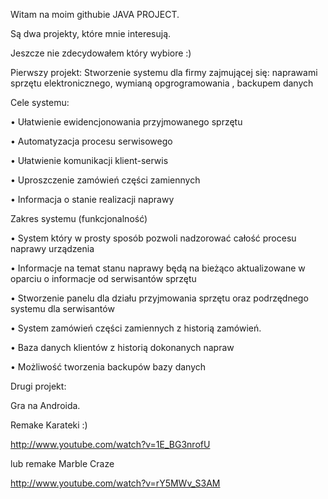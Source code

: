 Witam na moim githubie JAVA PROJECT.

Są dwa projekty, które mnie interesują.

Jeszcze nie zdecydowałem który wybiore :)

Pierwszy projekt:
Stworzenie systemu dla firmy zajmującej się:
naprawami sprzętu elektronicznego,
wymianą opgrogramowania ,
backupem danych

Cele systemu:

• Ułatwienie ewidencjonowania przyjmowanego sprzętu 

•	Automatyzacja procesu serwisowego

•	Ułatwienie komunikacji klient-serwis

•	Uproszczenie zamówień części zamiennych

•	Informacja o stanie realizacji naprawy

Zakres systemu (funkcjonalność)

•	System który w prosty sposób pozwoli nadzorować całość procesu naprawy urządzenia

•	Informacje na temat stanu naprawy będą na bieżąco aktualizowane w oparciu o informacje od serwisantów sprzętu

•	Stworzenie panelu dla działu przyjmowania sprzętu oraz podrzędnego systemu dla serwisantów

•	System  zamówień części zamiennych z historią zamówień.

•	Baza danych klientów z historią dokonanych napraw

•	Możliwość tworzenia backupów bazy danych

Drugi projekt:

Gra na Androida.

Remake Karateki :)

http://www.youtube.com/watch?v=1E_BG3nrofU

lub remake Marble Craze

http://www.youtube.com/watch?v=rY5MWv_S3AM

